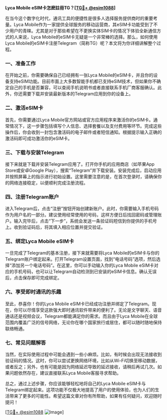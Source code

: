 **Lyca Mobile eSIM卡怎麽註冊TG？[[TG💪+ @esim1088](https://t.me/s/esim1088)]**

在当今这个数字化时代，通讯工具的便捷性是很多人选择服务提供商时的重要考量。Lyca Mobile作为一家提供全球服务的移动运营商，其eSIM卡功能受到了不少用户的青睐。尤其是对于那些希望在不更换实体SIM卡的情况下体验全新通信方式的人来说，Lyca Mobile的eSIM卡无疑是一个非常棒的选择。那么，如何使用Lyca Mobile的eSIM卡注册Telegram（简称TG）呢？本文将为你详细讲解整个过程。

### 一、准备工作

在开始之前，你需要确保自己已经拥有一张Lyca Mobile的eSIM卡，并且你的设备支持eSIM功能。目前市面上大多数智能手机都已支持eSIM技术，但如果你不确定自己的手机是否兼容，可以查阅手机说明书或者直接联系手机厂商客服确认。此外，你还需要下载并安装最新版本的Telegram应用到你的设备上。

### 二、激活eSIM卡

首先，你需要通过Lyca Mobile官方网站或官方应用程序来激活你的eSIM卡。通常情况下，这一步骤包括填写个人信息、选择套餐以及支付费用等环节。完成这些操作后，你会收到一封包含激活码的电子邮件或者短信通知。根据提示输入正确的激活码即可成功激活你的eSIM卡。

### 三、下载与安装Telegram

接下来就是下载并安装Telegram应用了。打开你手机的应用商店（如苹果App Store或安卓Google Play），搜索“Telegram”并下载安装。安装完成后，启动应用并按照屏幕上的指示进行初始设置。这里需要注意的是，在首次登录时，请确保你的网络连接稳定，以便顺利完成注册流程。

### 四、注册Telegram账户

进入Telegram后，点击“注册”按钮开始创建新账户。此时，你需要输入手机号码作为用户名的一部分。建议使用经常使用的号码，这样方便日后找回密码或管理账户。输入完毕后，点击“下一步”，系统会发送一条验证码短信到你提供的手机号上。收到验证码后，将其填入相应位置并提交验证。

### 五、绑定Lyca Mobile eSIM卡

一旦完成了Telegram的基本注册，接下来就需要将Lyca Mobile的eSIM卡与你的Telegram账户绑定起来。打开Telegram设置页面，找到“电话号码”选项，然后选择“添加另一个电话号码”。在这里，你可以手动输入你的Lyca Mobile eSIM卡对应的手机号码，也可以让Telegram自动检测到已安装的eSIM卡信息。确认无误后，点击保存即可完成绑定。

### 六、享受即时通讯的乐趣

至此，恭喜你！你的Lyca Mobile eSIM卡已经成功注册并绑定了Telegram。现在，你可以尽情享受这款强大即时通讯软件带来的便利了。无论是文字聊天、语音通话还是视频会议，Telegram都能满足你的需求。而且由于Lyca Mobile在全球范围内覆盖广泛的信号网络，无论你在哪个国家旅行或居住，都可以随时随地保持联络畅通。

### 七、常见问题解答

当然，在实际使用过程中可能会遇到一些小麻烦。比如，有时候会出现无法接收到验证码的情况。这时，你可以尝试更换网络环境，比如从Wi-Fi切换至移动数据，或者反之；另外，也有可能是因为网络延迟导致的延迟接收，请稍后再试几次。如果问题依然存在，建议直接联系Lyca Mobile客服寻求帮助。

总之，通过上述步骤，你应该能够轻松地将自己的Lyca Mobile eSIM卡与Telegram绑定起来。这项功能不仅极大地提高了用户的使用体验，也为人们的生活带来了更多的可能性。希望这篇文章对你有所帮助，如果有任何疑问，欢迎随时提问！

[[TG💪+ @esim1088](https://t.me/s/esim1088) ![Image](https://i.postimg.cc/4NQfJmqS/Snipaste-2025-05-13-00-14-12.png)]
